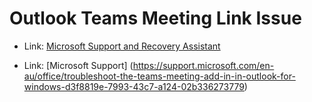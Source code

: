 # Outlook Teams Meeting Link Issue

* Link: [Microsoft Support and Recovery Assistant](https://support.microsoft.com/en-au/office/troubleshoot-the-teams-meeting-add-in-in-outlook-for-windows-d3f8819e-7993-43c7-a124-02b336273779#:~:text=and%20run%20the-,Microsoft%20Support%20and%20Recovery%20Assistant,-to%20perform%20automated)

* Link: [Microsoft Support] (https://support.microsoft.com/en-au/office/troubleshoot-the-teams-meeting-add-in-in-outlook-for-windows-d3f8819e-7993-43c7-a124-02b336273779)